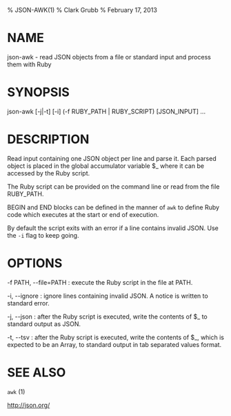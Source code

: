 % JSON-AWK(1)
% Clark Grubb
% February 17, 2013


# NAME

json-awk - read JSON objects from a file or standard input and process them with Ruby 

# SYNOPSIS

json-awk [-j|-t] [-i] (-f RUBY\_PATH | RUBY\_SCRIPT) [JSON\_INPUT] ...

# DESCRIPTION

Read input containing one JSON object per line and parse it.  Each parsed object is placed in the global accumulator variable $_ where it can be accessed by the Ruby script.

The Ruby script can be provided on the command line or read from the file RUBY\_PATH.

BEGIN and END blocks can be defined in the manner of `awk` to define Ruby code which executes at the start or end of execution.
     
By default the script exits with an error if a line contains invalid JSON.  Use the `-i` flag to keep going.
     
# OPTIONS

-f PATH, \--file=PATH
: execute the Ruby script in the file at PATH.

-i, \--ignore
: ignore lines containing invalid JSON.  A notice is written to standard error.

-j, \--json
: after the Ruby script is executed, write the contents of $_ to standard output as JSON.

-t, \--tsv
: after the Ruby script is executed, write the contents of $_, which is expected to be an Array, to standard output in tab separated values format.

# SEE ALSO

`awk` (1)

http://json.org/
